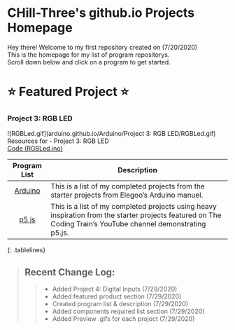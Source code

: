 <!-- Quick Notes -->
<!-- 1). To break lines: do two spaces after the line or do <br/> -->

<!-- Title -->
# CHill-Three's github.io Projects Homepage
Hey there! Welcome to my first repository created on (7/20/2020)<br/>
This is the homepage for my list of program repositorys.<br/>
Scroll down below and click on a program to get started.<br/>

<!-- Featured Project -->
# ⭐ Featured Project ⭐

### Project 3: RGB LED <a name="Project 3: RGB LED"></a>
![RGBLed.gif](arduino.github.io/Arduino/Project 3: RGB LED/RGBLed.gif)<br/>
Resources for - Project 3: RGB LED<br/>
[Code (RGBLed.ino)](https://github.com/CHill-Three/arduino.github.io/blob/master/Arduino/Project%203:%20RGB%20LED/RGBLed.ino)<br/>

<!-- Table of Contents (Programs & Descriptions) -->
<style>
.tablelines table, .tablelines td, .tablelines th {
        border: 2px solid black;
        }
</style>

| Program List | Description |
| :-: | --- |
| [Arduino](https://chill-three.github.io/arduino.github.io/) | This is a list of my completed projects from the starter projects from Elegoo’s Arduino manuel. |
| [p5.js](https://chill-three.github.io/p5.js.github.io/) | This is a list of my completed projects using heavy inspiration from the starter projects featured on The Coding Train’s YouTube channel demonstrating p5.js. |

{: .tablelines}
<!-- End of Table of Contents (Programs & Descriptions) -->

<!-- Change Log List -->
> ## Recent Change Log:
>
>> - Added Project 4: Digital Inputs (7/29/2020)
>> - Added featured product section (7/29/2020)
>> - Created program list & description (7/29/2020)
>> - Added components required list section (7/29/2020)
>> - Added Preview .gifs for each project (7/29/2020)
